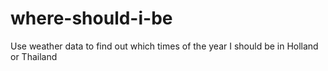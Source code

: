 # where-should-i-be
Use weather data to find out which times of the year I should be in Holland or Thailand

